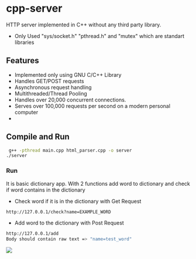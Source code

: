 # cpp-server

HTTP server implemented in C++ without any third party library.

* Only Used "sys/socket.h" "pthread.h" and "mutex" which are standart libraries 

## Features

* Implemented only using GNU C/C++ Library
* Handles GET/POST requests
* Asynchronous request handling
* Multithreaded/Thread Pooling
* Handles over 20,000 concurrent connections.
* Serves over 100,000 requests per second on a modern personal computer
* 
## Compile and Run
```sh
 g++ -pthread main.cpp html_parser.cpp -o server
./server
```
### Run
It is basic dictionary app. With 2 functions add word to dictionary and check if word contains in the dictionary

* Check word if it is in the dictionary  with Get Request 
```sh
http://127.0.0.1/check?name=EXAMPLE_WORD
```
* Add word to the dictionary with Post Request 
```sh
http://127.0.0.1/add
Body should contain raw text => "name=test_word"
```

![](https://i.imgur.com/9H5LdpH.png)




